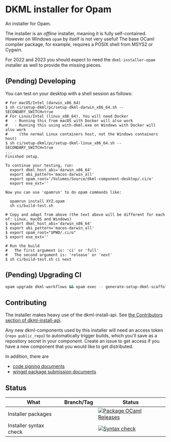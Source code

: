 # DKML installer for Opam

An installer for Opam.

The installer is an _offline_ installer, meaning it is fully self-contained.
However on Windows `opam` by itself is not very useful! The base OCaml compiler
package, for example, requires a POSIX shell from MSYS2 or Cygwin.

For 2022 and 2023 you should expect to need the `dkml-installer-opam` installer
as well to provide the missing pieces.

## (Pending) Developing

You can test on your desktop with a shell session as follows:

```console
# For macOS/Intel (darwin_x86_64)
$ sh ci/setup-dkml/pc/setup-dkml-darwin_x86_64.sh --SECONDARY_SWITCH=true
# For Linux/Intel (linux_x86_64). You will need Docker
#   - Running this from macOS with Docker will also work
#   - Running this using with-dkml.exe on Windows with Docker will also work
#     (the normal Linux containers host, not the Windows containers host)
$ sh ci/setup-dkml/pc/setup-dkml-linux_x86_64.sh --SECONDARY_SWITCH=true
...
Finished setup.

To continue your testing, run:
  export dkml_host_abi='darwin_x86_64'
  export abi_pattern='macos-darwin_all'
  export opam_root='/Volumes/Source/dkml-component-desktop/.ci/o'
  export exe_ext=''

Now you can use 'opamrun' to do opam commands like:

  opamrun install XYZ.opam
  sh ci/build-test.sh

# Copy and adapt from above (the text above will be different for each of: Linux, macOS and Windows)
$ export dkml_host_abi='darwin_x86_64'
$ export abi_pattern='macos-darwin_all'
$ export opam_root="$PWD/.ci/o"
$ export exe_ext=''

# Run the build
#   The first argument is: 'ci' or 'full'
#   The second argument is: 'release' or 'next'
$ sh ci/build-test.sh ci next
```

## (Pending) Upgrading CI

```bash
opam upgrade dkml-workflows && opam exec -- generate-setup-dkml-scaffold && dune build '@gen-dkml' --auto-promote
```

## Contributing

The installer makes heavy use of the dkml-install-api.
See [the Contributors section of dkml-install-api](https://github.com/diskuv/dkml-install-api/blob/main/contributors/README.md).

Any new dkml-components used by this installer will need an access token
(`repo public_repo`)
to automatically trigger builds, which you'll save as a repository secret
in your component. Create an issue to get access if you have a new
component that you would like to get distributed.

In addition, there are

* [code signing documents](contributors/BINARY_SIGNING.md)
* [winget package submission documents](installer/winget/README.md)
 
## Status

| What                   | Branch/Tag | Status                                                                                                                                                                                          |
| ---------------------- | ---------- | ----------------------------------------------------------------------------------------------------------------------------------------------------------------------------------------------- |
| Installer packages     |            | [![Package OCaml Releases](https://github.com/diskuv/dkml-installer-opam/actions/workflows/package.yml/badge.svg)](https://github.com/diskuv/dkml-installer-opam/actions/workflows/package.yml) |
| Installer syntax check |            | [![Syntax check](https://github.com/diskuv/dkml-installer-opam/actions/workflows/syntax.yml/badge.svg)](https://github.com/diskuv/dkml-installer-opam/actions/workflows/syntax.yml)             |
